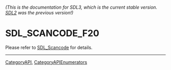 ###### (This is the documentation for SDL3, which is the current stable version. [SDL2](https://wiki.libsdl.org/SDL2/) was the previous version!)
# SDL_SCANCODE_F20

Please refer to [SDL_Scancode](SDL_Scancode) for details.

----
[CategoryAPI](CategoryAPI), [CategoryAPIEnumerators](CategoryAPIEnumerators)

